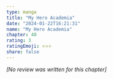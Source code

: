 ```yaml
---
type: manga
title: "My Hero Academia"
date: "2024-01-22T16:21:31"
name: "My Hero Academia"
chapter: 40
rating: 3
ratingEmoji: ⭐️⭐️⭐️
share: false
---
```


*[No review was written for this chapter]*
